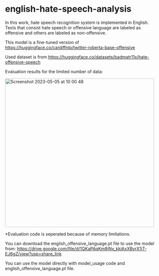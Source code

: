 # english-hate-speech-analysis

In this work, hate speech recognition system is implemented in English. Texts that consist hate speech or offensive language are labeled as offensive and others are labeled as non-offensive.

This model is a fine-tuned version of https://huggingface.co/cardiffnlp/twitter-roberta-base-offensive

Used dataset is from https://huggingface.co/datasets/badmatr11x/hate-offensive-speech

Evaluation results for the limited number of data:

<img width="488" alt="Screenshot 2023-05-05 at 10 00 48" src="https://user-images.githubusercontent.com/48163702/236395237-0f23628c-1f98-4460-8b02-3a4867a0a352.png">


*Evaluation code is seperated because of memory limitations.

You can download the english_offensive_language.pt file to use the model from: https://drive.google.com/file/d/1QKaPAqKm8jNv_kkiAxXBvrX1iT-EJ6gZ/view?usp=share_link

You can use the model directly with model_usage code and english_offensive_language.pt file.
